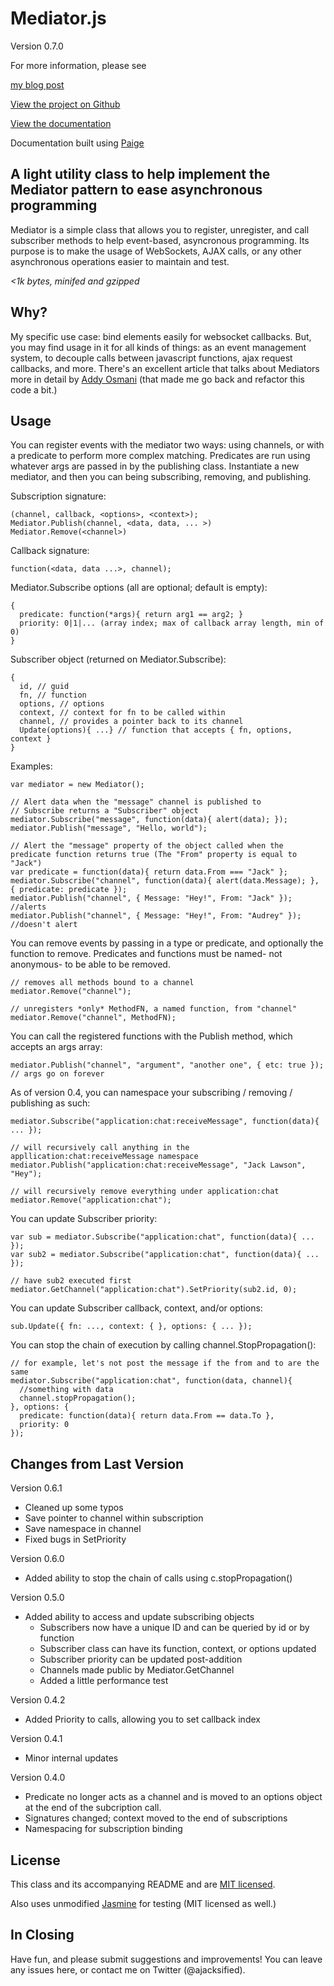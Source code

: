 Mediator.js
===========
Version 0.7.0

For more information, please see 

[my blog post](http://thejacklawson.com/2011/06/mediators-for-modularized-asynchronous-programming-in-javascript/)

[View the project on Github](https://github.com/ajacksified/Mediator.js)

[View the documentation](http://thejacklawson.com/Mediator.js/)

Documentation built using [Paige](https://github.com/rthauby/Paige)

A light utility class to help implement the Mediator pattern to ease asynchronous programming
---------------------------------------------

Mediator is a simple class that allows you to register, unregister, and call 
subscriber methods to help event-based, asyncronous programming.  Its purpose 
is to make the usage of WebSockets, AJAX calls, or any other asynchronous 
operations easier to maintain and test.

*<1k bytes, minifed and gzipped*

Why?
---
My specific use case: bind elements easily for websocket callbacks. But, you
may find usage in it for all kinds of things: as an event management system,
to decouple calls between javascript functions, ajax request callbacks, and
more. There's an excellent article that talks about Mediators more in detail
by [Addy Osmani](http://addyosmani.com/largescalejavascript/#mediatorpattern)
(that made me go back and refactor this code a bit.)

Usage
-----

You can register events with the mediator two ways: using channels, or with a 
predicate to perform more complex matching. Predicates are run using whatever
args are passed in by the publishing class. Instantiate a new mediator, and
then you can being subscribing, removing, and publishing.

Subscription signature:

    (channel, callback, <options>, <context>);
    Mediator.Publish(channel, <data, data, ... >)
    Mediator.Remove(<channel>) 

Callback signature:

    function(<data, data ...>, channel);
    

Mediator.Subscribe options (all are optional; default is empty):

    { 
      predicate: function(*args){ return arg1 == arg2; } 
      priority: 0|1|... (array index; max of callback array length, min of 0)
    }

Subscriber object (returned on Mediator.Subscribe):

    {
      id, // guid
      fn, // function
      options, // options
      context, // context for fn to be called within
      channel, // provides a pointer back to its channel
      Update(options){ ...} // function that accepts { fn, options, context }
    }

Examples:

    var mediator = new Mediator();

    // Alert data when the "message" channel is published to
    // Subscribe returns a "Subscriber" object
    mediator.Subscribe("message", function(data){ alert(data); });
    mediator.Publish("message", "Hello, world");
    
    // Alert the "message" property of the object called when the predicate function returns true (The "From" property is equal to "Jack")
    var predicate = function(data){ return data.From === "Jack" };
    mediator.Subscribe("channel", function(data){ alert(data.Message); }, { predicate: predicate });
    mediator.Publish("channel", { Message: "Hey!", From: "Jack" }); //alerts
    mediator.Publish("channel", { Message: "Hey!", From: "Audrey" }); //doesn't alert

You can remove events by passing in a type or predicate, and optionally the 
function to remove. Predicates and functions must be named- not anonymous- 
to be able to be removed.

    // removes all methods bound to a channel 
    mediator.Remove("channel");
    
    // unregisters *only* MethodFN, a named function, from "channel" 
    mediator.Remove("channel", MethodFN);
    
You can call the registered functions with the Publish method, which accepts 
an args array:

    mediator.Publish("channel", "argument", "another one", { etc: true }); // args go on forever

As of version 0.4, you can namespace your subscribing / removing / publishing as such:

    mediator.Subscribe("application:chat:receiveMessage", function(data){ ... });
    
    // will recursively call anything in the appllication:chat:receiveMessage namespace 
    mediator.Publish("application:chat:receiveMessage", "Jack Lawson", "Hey");
    
    // will recursively remove everything under application:chat
    mediator.Remove("application:chat");

You can update Subscriber priority:

    var sub = mediator.Subscribe("application:chat", function(data){ ... });
    var sub2 = mediator.Subscribe("application:chat", function(data){ ... });

    // have sub2 executed first
    mediator.GetChannel("application:chat").SetPriority(sub2.id, 0);

You can update Subscriber callback, context, and/or options:

    sub.Update({ fn: ..., context: { }, options: { ... });

You can stop the chain of execution by calling channel.StopPropagation():

    // for example, let's not post the message if the from and to are the same
    mediator.Subscribe("application:chat", function(data, channel){
      //something with data
      channel.stopPropagation();
    }, options: {
      predicate: function(data){ return data.From == data.To },
      priority: 0
    });

Changes from Last Version
-------------------------
Version 0.6.1
* Cleaned up some typos
* Save pointer to channel within subscription
* Save namespace in channel
* Fixed bugs in SetPriority

Version 0.6.0
* Added ability to stop the chain of calls using c.stopPropagation()

Version 0.5.0
* Added ability to access and update subscribing objects
  * Subscribers now have a unique ID and can be queried by id or by function
  * Subscriber class can have its function, context, or options updated
  * Subscriber priority can be updated post-addition
  * Channels made public by Mediator.GetChannel
  * Added a little performance test

Version 0.4.2
* Added Priority to calls, allowing you to set callback index

Version 0.4.1
* Minor internal updates

Version 0.4.0
* Predicate no longer acts as a channel and is moved to an options object
at the end of the subcription call.
* Signatures changed; context moved to the end of subscriptions
* Namespacing for subscription binding


License
-------
This class and its accompanying README and are 
[MIT licensed](http://www.opensource.org/licenses/mit-license.php). 


Also uses unmodified [Jasmine](http://pivotal.github.com/jasmine/) 
for testing (MIT licensed as well.)

In Closing
----------
Have fun, and please submit suggestions and improvements! You can leave any 
issues here, or contact me on Twitter (@ajacksified).
